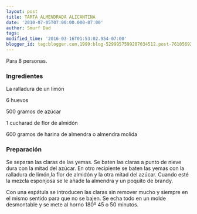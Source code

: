 ```yaml
---
layout: post
title: TARTA ALMENDRADA ALICANTINA
date: '2010-07-05T07:00:00.000-07:00'
author: Smurf Dad
tags: 
modified_time: '2016-03-16T01:53:02.954-07:00'
blogger_id: tag:blogger.com,1999:blog-5299957599287034512.post-7610569248071426482
---
```


Para 8 personas.

<h3>Ingredientes</h3>

La ralladura de un limón

6 huevos

500 gramos de azúcar

1 cucharad de flor de almidón

600 gramos de harina de almendra o almendra molida

<h3>Preparación</h3>

Se separan las claras de las yemas. Se baten las claras a punto de nieve dura con la mitad del azúcar. En otro recipiente se baten las yemas con la ralladura de limón,la flor de almidón y la otra mitad del azúcar. Cuando esté la mezcla esponjosa se le añade la almendra y un poquito de brandy.

Con una espátula se introducen las claras sin remover mucho y siempre en el mismo sentido para que no se bajen. Se echa todo en un molde desmontable y se mete al horno 180&ordm; 45 o 50 minutos.

